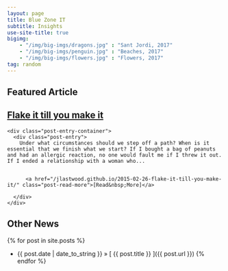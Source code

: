 ```yaml
---
layout: page
title: Blue Zone IT
subtitle: Insights 
use-site-title: true
bigimg:
    - "/img/big-imgs/dragons.jpg" : "Sant Jordi, 2017"
    - "/img/big-imgs/penguin.jpg" : "Beaches, 2017"
    - "/img/big-imgs/flowers.jpg" : "Flowers, 2017"
tag: random
---
```



## Featured Article

 <article class="post-preview">
    <a href="/jlastwood.github.io/2015-02-26-flake-it-till-you-make-it/">
	  <h2 class="post-title">Flake it till you make it</h2>
    </a>

    <div class="post-entry-container">
      <div class="post-entry">
        Under what circumstances should we step off a path? When is it essential that we finish what we start? If I bought a bag of peanuts and had an allergic reaction, no one would fault me if I threw it out. If I ended a relationship with a woman who...
        
        
          <a href="/jlastwood.github.io/2015-02-26-flake-it-till-you-make-it/" class="post-read-more">[Read&nbsp;More]</a>
        
      </div>
    </div>

   </article>
 
## Other News

{% for post in site.posts  %}
  * {{ post.date | date_to_string }} &raquo; [ {{ post.title }} ]({{ post.url }})
{% endfor %}
